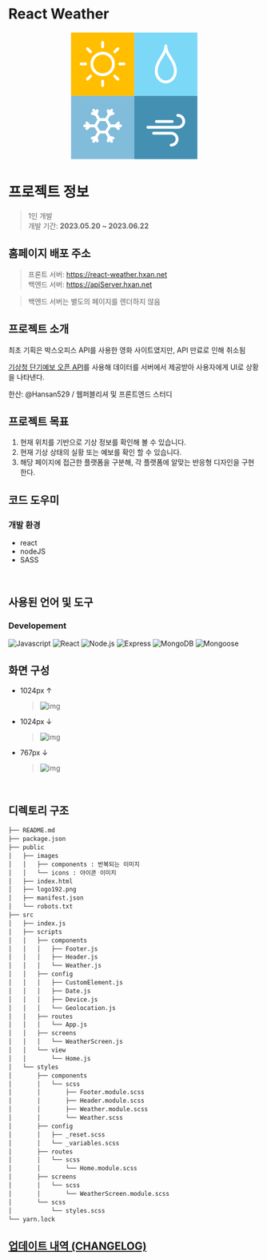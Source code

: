# React Weather

<div align="center">
<img src="./public/images/components/logo256.png" />
</div>

# **프로젝트 정보**

> 1인 개발  
> 개발 기간: **2023.05.20 ~ 2023.06.22**

## 홈페이지 배포 주소

> 프론트 서버: https://react-weather.hxan.net  
> 백엔드 서버: https://apiServer.hxan.net

> 백엔드 서버는 별도의 페이지를 렌더하지 않음

## 프로젝트 소개

최초 기획은 박스오피스 API를 사용한 영화 사이트였지만, API 만료로 인해 취소됨

[기상청 단기예보 오픈 API](https://www.data.go.kr/tcs/dss/selectApiDataDetailView.do?publicDataPk=15084084)를 사용해 데이터를 서버에서 제공받아 사용자에게 UI로 상황을 나타낸다.

한산: @Hansan529 / 웹퍼블리셔 및 프론트엔드 스터디

## 프로젝트 목표

1. 현재 위치를 기반으로 기상 정보를 확인해 볼 수 있습니다.
2. 현재 기상 상태의 실황 또는 예보를 확인 할 수 있습니다.
3. 해당 페이지에 접근한 플랫폼을 구분해, 각 플랫폼에 알맞는 반응형 디자인을 구현한다.

## 코드 도우미

### 개발 환경

- react
- nodeJS
- SASS

<br>

## 사용된 언어 및 도구

### Developement

![Javascript](https://img.shields.io/badge/javascript-F7DF1E?style=for-the-badge&logo=javascript&logoColor=white)
![React](https://img.shields.io/badge/react-61DAFB?style=for-the-badge&logo=react&logoColor=white)
![Node.js](https://img.shields.io/badge/node.js-339933?style=for-the-badge&logo=node.js&logoColor=white)
![Express](https://img.shields.io/badge/express-000000?style=for-the-badge&logo=express&logoColor=white)
![MongoDB](https://img.shields.io/badge/mongodb-47A248?style=for-the-badge&logo=mongodb&logoColor=white)
![Mongoose](https://img.shields.io/badge/mongoose-880000?style=for-the-badge&logo=mongoose&logoColor=white)

## 화면 구성

- 1024px ↑

  > ![img](https://github.com/Hansan529/wetube-reloaded/assets/115819770/6e162250-e38a-49a3-974a-9d51e19139d6)

- 1024px ↓

  > ![img](https://github.com/Hansan529/wetube-reloaded/assets/115819770/d7e2f4c6-97b1-44a7-9014-90ac43327c3a)

- 767px ↓
  > ![img](https://github.com/Hansan529/wetube-reloaded/assets/115819770/f1b4df57-728d-4b31-8f0f-de22b2dc9095)

<br>

## 디렉토리 구조

```zsh
├── README.md
├── package.json
├── public
│   ├── images
│   │   ├── components : 반복되는 이미지
│   │   └── icons : 아이콘 이미지
│   ├── index.html
│   ├── logo192.png
│   ├── manifest.json
│   └── robots.txt
├── src
│   ├── index.js
│   ├── scripts
│   │   ├── components
│   │   │   ├── Footer.js
│   │   │   ├── Header.js
│   │   │   └── Weather.js
│   │   ├── config
│   │   │   ├── CustomElement.js
│   │   │   ├── Date.js
│   │   │   ├── Device.js
│   │   │   └── Geolocation.js
│   │   ├── routes
│   │   │   └── App.js
│   │   ├── screens
│   │   │   └── WeatherScreen.js
│   │   └── view
│   │       └── Home.js
│   └── styles
│       ├── components
│       │   └── scss
│       │       ├── Footer.module.scss
│       │       ├── Header.module.scss
│       │       ├── Weather.module.scss
│       │       └── Weather.scss
│       ├── config
│       │   ├── _reset.scss
│       │   └── _variables.scss
│       ├── routes
│       │   └── scss
│       │       └── Home.module.scss
│       ├── screens
│       │   └── scss
│       │       └── WeatherScreen.module.scss
│       └── scss
│           └── styles.scss
└── yarn.lock
```

## [업데이트 내역 (CHANGELOG)](https://github.com/Hansan529/react-weather/blob/main/CHANGELOG.md)
